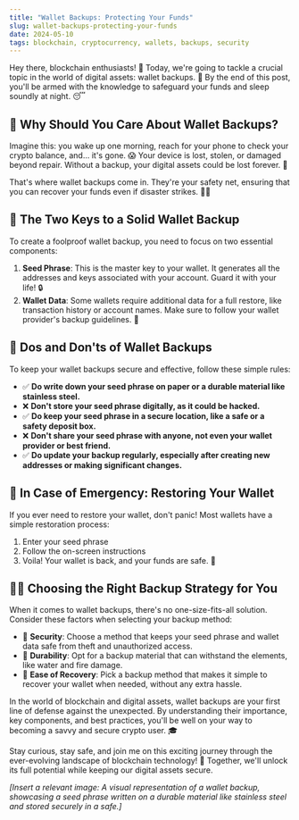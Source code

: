 ```yaml
---
title: "Wallet Backups: Protecting Your Funds"
slug: wallet-backups-protecting-your-funds
date: 2024-05-10
tags: blockchain, cryptocurrency, wallets, backups, security
---
```


Hey there, blockchain enthusiasts! 👋 Today, we're going to tackle a crucial topic in the world of digital assets: wallet backups. 💾 By the end of this post, you'll be armed with the knowledge to safeguard your funds and sleep soundly at night. 😴

## 🤔 Why Should You Care About Wallet Backups?

Imagine this: you wake up one morning, reach for your phone to check your crypto balance, and... it's gone. 😱 Your device is lost, stolen, or damaged beyond repair. Without a backup, your digital assets could be lost forever. 💸

That's where wallet backups come in. They're your safety net, ensuring that you can recover your funds even if disaster strikes. 🦸‍♂️

## 🔑 The Two Keys to a Solid Wallet Backup

To create a foolproof wallet backup, you need to focus on two essential components:

1. **Seed Phrase**: This is the master key to your wallet. It generates all the addresses and keys associated with your account. Guard it with your life! 🔒
2. **Wallet Data**: Some wallets require additional data for a full restore, like transaction history or account names. Make sure to follow your wallet provider's backup guidelines. 📝

## 📌 Dos and Don'ts of Wallet Backups

To keep your wallet backups secure and effective, follow these simple rules:

- ✅ **Do write down your seed phrase on paper or a durable material like stainless steel.**
- ❌ **Don't store your seed phrase digitally, as it could be hacked.**
- ✅ **Do keep your seed phrase in a secure location, like a safe or a safety deposit box.**
- ❌ **Don't share your seed phrase with anyone, not even your wallet provider or best friend.**
- ✅ **Do update your backup regularly, especially after creating new addresses or making significant changes.**

## 🚨 In Case of Emergency: Restoring Your Wallet

If you ever need to restore your wallet, don't panic! Most wallets have a simple restoration process:

1. Enter your seed phrase
2. Follow the on-screen instructions
3. Voila! Your wallet is back, and your funds are safe. 🎉

## 🤷‍♂️ Choosing the Right Backup Strategy for You

When it comes to wallet backups, there's no one-size-fits-all solution. Consider these factors when selecting your backup method:

- 🔐 **Security**: Choose a method that keeps your seed phrase and wallet data safe from theft and unauthorized access.
- 💪 **Durability**: Opt for a backup material that can withstand the elements, like water and fire damage.
- 🧩 **Ease of Recovery**: Pick a backup method that makes it simple to recover your wallet when needed, without any extra hassle.

In the world of blockchain and digital assets, wallet backups are your first line of defense against the unexpected. By understanding their importance, key components, and best practices, you'll be well on your way to becoming a savvy and secure crypto user. 🎓

Stay curious, stay safe, and join me on this exciting journey through the ever-evolving landscape of blockchain technology! 🚀 Together, we'll unlock its full potential while keeping our digital assets secure.

*[Insert a relevant image: A visual representation of a wallet backup, showcasing a seed phrase written on a durable material like stainless steel and stored securely in a safe.]*
